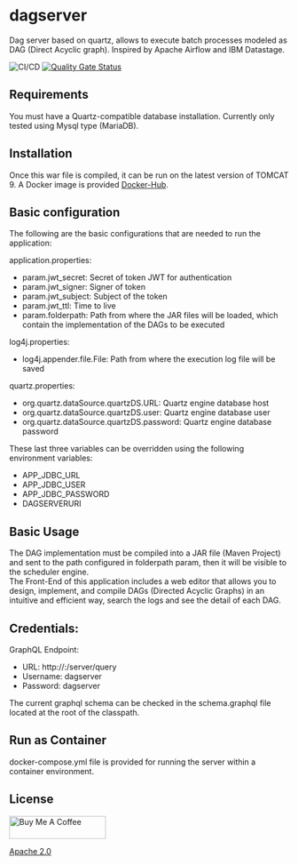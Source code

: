# dagserver
Dag server based on quartz, allows to execute batch processes modeled as DAG (Direct Acyclic graph). Inspired by Apache Airflow and IBM Datastage.

![CI/CD](https://github.com/maximolira/dagserver/actions/workflows/CICD.yaml/badge.svg)
[![Quality Gate Status](https://sonarcloud.io/api/project_badges/measure?project=dagserver&metric=alert_status)](https://sonarcloud.io/summary/new_code?id=dagserver)


## Requirements

You must have a Quartz-compatible database installation. Currently only tested using Mysql type (MariaDB).

## Installation

Once this war file is compiled, it can be run on the latest version of TOMCAT 9.
A Docker image is provided [Docker-Hub](https://hub.docker.com/r/maximolira/dagserver).

## Basic configuration

The following are the basic configurations that are needed to run the application:

application.properties:  
- param.jwt_secret: Secret of token JWT for authentication  
- param.jwt_signer: Signer of token  
- param.jwt_subject: Subject of the token  
- param.jwt_ttl: Time to live  
- param.folderpath: Path from where the JAR files will be loaded, which contain the implementation of the DAGs to be executed  
	  
log4j.properties:  
- log4j.appender.file.File: Path from where the execution log file will be saved  
	
	
quartz.properties:  
- org.quartz.dataSource.quartzDS.URL: Quartz engine database host  
- org.quartz.dataSource.quartzDS.user: Quartz engine database user  
- org.quartz.dataSource.quartzDS.password: Quartz engine database password  
	
These last three variables can be overridden using the following environment variables:  
- APP_JDBC_URL  
- APP_JDBC_USER  	
- APP_JDBC_PASSWORD  
- DAGSERVERURI
	  
## Basic Usage

The DAG implementation must be compiled into a JAR file (Maven Project) and sent to the path configured in folderpath param, then it will be visible to the scheduler engine.  
The Front-End of this application includes a web editor that allows you to design, implement, and compile DAGs (Directed Acyclic Graphs) in an intuitive and efficient way, search the logs and see the detail of each DAG.


## Credentials:

GraphQL Endpoint:  
  
- URL: http://<serverhost>:<serverport>/server/query  
- Username: dagserver  
- Password: dagserver  
  
The current graphql schema can be checked in the schema.graphql file located at the root of the classpath.  

## Run as Container

docker-compose.yml file is provided for running the server within a container environment.

## License

<a href="https://www.buymeacoffee.com/maximolira" target="_blank"><img src="https://cdn.buymeacoffee.com/buttons/default-orange.png" alt="Buy Me A Coffee" height="41" width="174"></a>

  [Apache 2.0](LICENSE)
